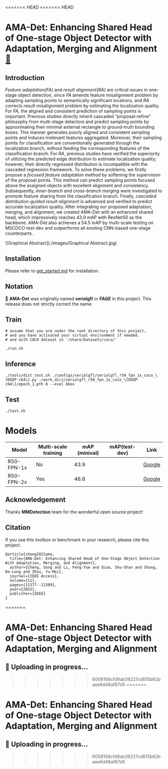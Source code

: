 <<<<<<< HEAD
<<<<<<< HEAD
# AMA-Det: Enhancing Shared Head of One-stage Object Detector with Adaptation, Merging and Alignment [🔗 ](https://ieeexplore.ieee.org/document/9973305)

## Introduction

*Feature adaptation(FA)* and *result alignment(RA)* are critical issues in one-stage object detection, since *FA* amends feature misalignment problem by adapting sampling points to semantically significant locations, and *RA* corrects result misalignment problem by estimating the localization quality. For *FA*, the aligned and consistent prediction of sampling points is important. Previous studies directly inherit cascaded “proposal-refine” philosophy from multi-stage detectors and predict sampling points by approximating their minimal external rectangle to ground-truth bounding boxes. This manner generates poorly aligned and consistent sampling points and induces irrelevant features aggregated. Moreover, their sampling points for classification are conventionally generated through the localization branch, without feeding the corresponding features of the classification branch. For *RA*, previous studies have verified the superiority of utilizing the predicted edge distribution to estimate localization quality; however, their directly regressed distribution is incompatible with the cascaded regression framework. To solve these problems, we firstly propose a *focused feature adaptation* method by softening the supervision of the proposal points. This method can predict sampling points focused above the assigned objects with excellent alignment and consistency. Subsequently, *inner-branch and* *cross-branch merging* were investigated to promote feature sharing from the classification branch. Finally, *cascaded distribution-guided result alignment* is advanced and verified to predict accurate localization quality. After integrating our proposed adaptation, merging, and alignment, we created AMA-Det with an enhanced shared head, which impressively reaches 43.9 mAP with ResNet50 as the backbone. AMA-Det also achieves a 54.5 mAP by multi-scale testing on MSCOCO test-dev and outperforms all existing CNN-based one-stage counterparts.

![Graphical Abstract](./images/Graphical Abstract.jpg)

## Installation

Please refer to [get_started.md](docs/get_started.md) for installation.

## Notation

🐞 **AMA-Det**  was originally named **serialgfl** or **FAQE** in this project. This release does not strictly correct the name.

## Train

```shell
# assume that you are under the root directory of this project,
# and you have activated your virtual environment if needed.
# and with COCO dataset in '/share/Datasets/coco/'

./run.sh
```

## Inference

```shell
./tools/dist_test.sh ./configs/serialgfl/serialgfl_r50_fpn_1x_coco_\[DGQP-c64\].py ./work_dirs/serialgfl_r50_fpn_1x_coco_\[DGQP-c64\]/epoch_1.pth 8 --eval bbox
```

## Test

```shell
./test.sh
```

# Models

| Model      | Multi-scale training | mAP (minival) | mAP(test-dev) | Link                                                         |
| ---------- | -------------------- | ------------- | ------------- | ------------------------------------------------------------ |
| R50-FPN-1x | No                   | 43.9          |               | [Google](https://drive.google.com/file/d/1Y_SiJsj-v2rQBhOpfAelKSrZp6xK7vNe/view?usp=share_link) |
| R50-FPN-2x | Yes                  | 46.6          |               | [Google](https://drive.google.com/file/d/1SS5NMsPrDaJ2UOVN64IMIInkqRYydqds/view?usp=share_link) |

## Acknowledgement

Thanks **MMDetection** team for the wonderful open source project!

## Citation

If you use this toolbox or benchmark in your research, please cite this project.

```
@article{cheng2022ama,
  title={AMA-Det: Enhancing Shared Head of One-Stage Object Detection With Adaptation, Merging, and Alignment},
  author={Cheng, Song and Li, Feng-Yue and Qiao, Shu-Shan and Shang, De-Long and Zhou, Yu-Mei},
  journal={IEEE Access},
  volume={11},
  pages={11377--11389},
  year={2022},
  publisher={IEEE}
}
```

=======
# AMA-Det: Enhancing Shared Head of One-stage Object Detector with Adaptation, Merging and Alignment

## 🚀 Uploading in progress...
>>>>>>> 6008168cfd9ab36221cd615b62baee6d48af87d5
=======
# AMA-Det: Enhancing Shared Head of One-stage Object Detector with Adaptation, Merging and Alignment

## 🚀 Uploading in progress...
>>>>>>> 6008168cfd9ab36221cd615b62baee6d48af87d5
